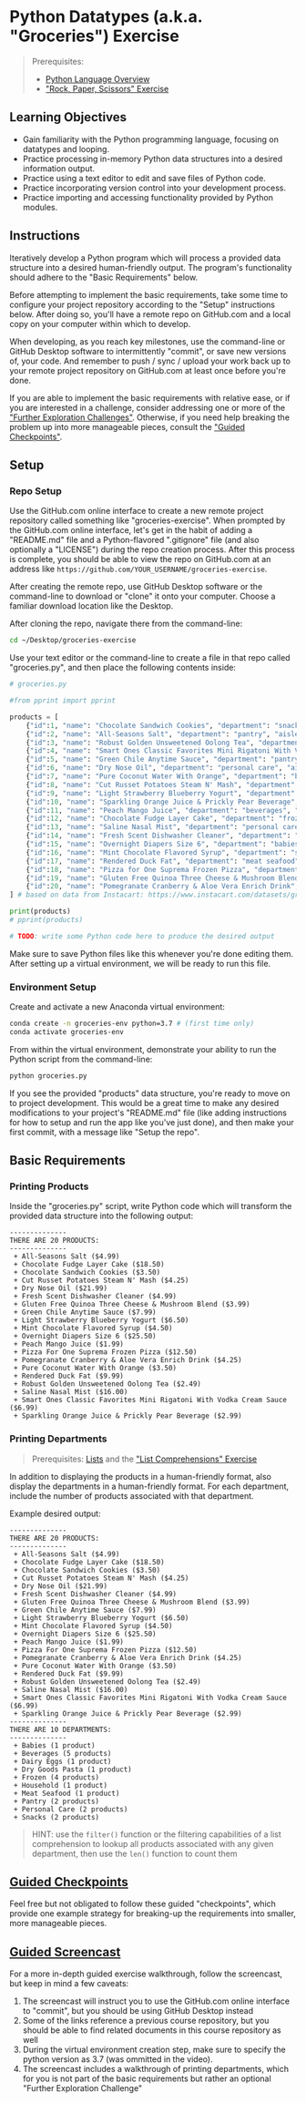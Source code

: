# Python Datatypes (a.k.a. "Groceries") Exercise

> Prerequisites:
>   + [Python Language Overview](/units/unit-2.md)
>   + ["Rock, Paper, Scissors" Exercise](/exercises/rock-paper-scissors/README.md)

## Learning Objectives

  + Gain familiarity with the Python programming language, focusing on datatypes and looping.
  + Practice processing in-memory Python data structures into a desired information output.
  + Practice using a text editor to edit and save files of Python code.
  + Practice incorporating version control into your development process.
  + Practice importing and accessing functionality provided by Python modules.

## Instructions

Iteratively develop a Python program which will process a provided data structure into a desired human-friendly output. The program's functionality should adhere to the "Basic Requirements" below.

Before attempting to implement the basic requirements, take some time to configure your project repository according to the "Setup" instructions below. After doing so, you'll have a remote repo on GitHub.com and a local copy on your computer within which to develop.

When developing, as you reach key milestones, use the command-line or GitHub Desktop software to intermittently "commit", or save new versions of, your code. And remember to push / sync / upload your work back up to your remote project repository on GitHub.com at least once before you're done.

If you are able to implement the basic requirements with relative ease, or if you are interested in a challenge, consider addressing one or more of the ["Further Exploration Challenges"](challenges.md). Otherwise, if you need help breaking the problem up into more manageable pieces, consult the ["Guided Checkpoints"](checkpoints.md).

## Setup

### Repo Setup

Use the GitHub.com online interface to create a new remote project repository called something like "groceries-exercise". When prompted by the GitHub.com online interface, let's get in the habit of adding a "README.md" file and a Python-flavored ".gitignore" file (and also optionally a "LICENSE") during the repo creation process. After this process is complete, you should be able to view the repo on GitHub.com at an address like `https://github.com/YOUR_USERNAME/groceries-exercise`.

After creating the remote repo, use GitHub Desktop software or the command-line to download or "clone" it onto your computer. Choose a familiar download location like the Desktop.

After cloning the repo, navigate there from the command-line:

```sh
cd ~/Desktop/groceries-exercise
```

Use your text editor or the command-line to create a file in that repo called "groceries.py", and then place the following contents inside:

```py
# groceries.py

#from pprint import pprint

products = [
    {"id":1, "name": "Chocolate Sandwich Cookies", "department": "snacks", "aisle": "cookies cakes", "price": 3.50},
    {"id":2, "name": "All-Seasons Salt", "department": "pantry", "aisle": "spices seasonings", "price": 4.99},
    {"id":3, "name": "Robust Golden Unsweetened Oolong Tea", "department": "beverages", "aisle": "tea", "price": 2.49},
    {"id":4, "name": "Smart Ones Classic Favorites Mini Rigatoni With Vodka Cream Sauce", "department": "frozen", "aisle": "frozen meals", "price": 6.99},
    {"id":5, "name": "Green Chile Anytime Sauce", "department": "pantry", "aisle": "marinades meat preparation", "price": 7.99},
    {"id":6, "name": "Dry Nose Oil", "department": "personal care", "aisle": "cold flu allergy", "price": 21.99},
    {"id":7, "name": "Pure Coconut Water With Orange", "department": "beverages", "aisle": "juice nectars", "price": 3.50},
    {"id":8, "name": "Cut Russet Potatoes Steam N' Mash", "department": "frozen", "aisle": "frozen produce", "price": 4.25},
    {"id":9, "name": "Light Strawberry Blueberry Yogurt", "department": "dairy eggs", "aisle": "yogurt", "price": 6.50},
    {"id":10, "name": "Sparkling Orange Juice & Prickly Pear Beverage", "department": "beverages", "aisle": "water seltzer sparkling water", "price": 2.99},
    {"id":11, "name": "Peach Mango Juice", "department": "beverages", "aisle": "refrigerated", "price": 1.99},
    {"id":12, "name": "Chocolate Fudge Layer Cake", "department": "frozen", "aisle": "frozen dessert", "price": 18.50},
    {"id":13, "name": "Saline Nasal Mist", "department": "personal care", "aisle": "cold flu allergy", "price": 16.00},
    {"id":14, "name": "Fresh Scent Dishwasher Cleaner", "department": "household", "aisle": "dish detergents", "price": 4.99},
    {"id":15, "name": "Overnight Diapers Size 6", "department": "babies", "aisle": "diapers wipes", "price": 25.50},
    {"id":16, "name": "Mint Chocolate Flavored Syrup", "department": "snacks", "aisle": "ice cream toppings", "price": 4.50},
    {"id":17, "name": "Rendered Duck Fat", "department": "meat seafood", "aisle": "poultry counter", "price": 9.99},
    {"id":18, "name": "Pizza for One Suprema Frozen Pizza", "department": "frozen", "aisle": "frozen pizza", "price": 12.50},
    {"id":19, "name": "Gluten Free Quinoa Three Cheese & Mushroom Blend", "department": "dry goods pasta", "aisle": "grains rice dried goods", "price": 3.99},
    {"id":20, "name": "Pomegranate Cranberry & Aloe Vera Enrich Drink", "department": "beverages", "aisle": "juice nectars", "price": 4.25}
] # based on data from Instacart: https://www.instacart.com/datasets/grocery-shopping-2017

print(products)
# pprint(products)

# TODO: write some Python code here to produce the desired output
```

Make sure to save Python files like this whenever you're done editing them. After setting up a virtual environment, we will be ready to run this file.

### Environment Setup

Create and activate a new Anaconda virtual environment:

```sh
conda create -n groceries-env python=3.7 # (first time only)
conda activate groceries-env
```

From within the virtual environment, demonstrate your ability to run the Python script from the command-line:

```sh
python groceries.py
```

If you see the provided "products" data structure, you're ready to move on to project development. This would be a great time to make any desired modifications to your project's "README.md" file (like adding instructions for how to setup and run the app like you've just done), and then make your first commit, with a message like "Setup the repo".

## Basic Requirements

### Printing Products

Inside the "groceries.py" script, write Python code which will transform the provided data structure into the following output:

    --------------
    THERE ARE 20 PRODUCTS:
    --------------
     + All-Seasons Salt ($4.99)
     + Chocolate Fudge Layer Cake ($18.50)
     + Chocolate Sandwich Cookies ($3.50)
     + Cut Russet Potatoes Steam N' Mash ($4.25)
     + Dry Nose Oil ($21.99)
     + Fresh Scent Dishwasher Cleaner ($4.99)
     + Gluten Free Quinoa Three Cheese & Mushroom Blend ($3.99)
     + Green Chile Anytime Sauce ($7.99)
     + Light Strawberry Blueberry Yogurt ($6.50)
     + Mint Chocolate Flavored Syrup ($4.50)
     + Overnight Diapers Size 6 ($25.50)
     + Peach Mango Juice ($1.99)
     + Pizza For One Suprema Frozen Pizza ($12.50)
     + Pomegranate Cranberry & Aloe Vera Enrich Drink ($4.25)
     + Pure Coconut Water With Orange ($3.50)
     + Rendered Duck Fat ($9.99)
     + Robust Golden Unsweetened Oolong Tea ($2.49)
     + Saline Nasal Mist ($16.00)
     + Smart Ones Classic Favorites Mini Rigatoni With Vodka Cream Sauce ($6.99)
     + Sparkling Orange Juice & Prickly Pear Beverage ($2.99)

### Printing Departments

> Prerequisites: [Lists](/notes/python/datatypes/lists.md) and the ["List Comprehensions" Exercise](/exercises/list-comprehensions/README.md)

In addition to displaying the products in a human-friendly format, also display the departments in a human-friendly format. For each department, include the number of products associated with that department.

Example desired output:

    --------------
    THERE ARE 20 PRODUCTS:
    --------------
     + All-Seasons Salt ($4.99)
     + Chocolate Fudge Layer Cake ($18.50)
     + Chocolate Sandwich Cookies ($3.50)
     + Cut Russet Potatoes Steam N' Mash ($4.25)
     + Dry Nose Oil ($21.99)
     + Fresh Scent Dishwasher Cleaner ($4.99)
     + Gluten Free Quinoa Three Cheese & Mushroom Blend ($3.99)
     + Green Chile Anytime Sauce ($7.99)
     + Light Strawberry Blueberry Yogurt ($6.50)
     + Mint Chocolate Flavored Syrup ($4.50)
     + Overnight Diapers Size 6 ($25.50)
     + Peach Mango Juice ($1.99)
     + Pizza For One Suprema Frozen Pizza ($12.50)
     + Pomegranate Cranberry & Aloe Vera Enrich Drink ($4.25)
     + Pure Coconut Water With Orange ($3.50)
     + Rendered Duck Fat ($9.99)
     + Robust Golden Unsweetened Oolong Tea ($2.49)
     + Saline Nasal Mist ($16.00)
     + Smart Ones Classic Favorites Mini Rigatoni With Vodka Cream Sauce ($6.99)
     + Sparkling Orange Juice & Prickly Pear Beverage ($2.99)
    --------------
    THERE ARE 10 DEPARTMENTS:
    --------------
     + Babies (1 product)
     + Beverages (5 products)
     + Dairy Eggs (1 product)
     + Dry Goods Pasta (1 product)
     + Frozen (4 products)
     + Household (1 product)
     + Meat Seafood (1 product)
     + Pantry (2 products)
     + Personal Care (2 products)
     + Snacks (2 products)

> HINT: use the `filter()` function or the filtering capabilities of a list comprehension to lookup all products associated with any given department, then use the `len()` function to count them

## [Guided Checkpoints](checkpoints.md)

Feel free but not obligated to follow these guided "checkpoints", which provide one example strategy for breaking-up the requirements into smaller, more manageable pieces.

## [Guided Screencast](https://www.youtube.com/watch?v=Noy20XaMqho&feature=youtu.be)

For a more in-depth guided exercise walkthrough, follow the screencast, but keep in mind a few caveats:

  1. The screencast will instruct you to use the GitHub.com online interface to "commit", but you should be using GitHub Desktop instead
  2. Some of the links reference a previous course repository, but you should be able to find related documents in this course repository as well
  3. During the virtual environment creation step, make sure to specify the python version as 3.7 (was ommitted in the video).
  4. The screencast includes a walkthrough of printing departments, which for you is not part of the basic requirements but rather an optional "Further Exploration Challenge"
